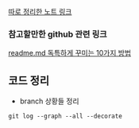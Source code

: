 [따로 정리한 노트 링크](https://www.notion.so/Git-577eee091a5c4617aa9a9a1b5fd7e11a)

### 참고할만한 github 관련 링크 
[readme.md 독특하게 꾸미는 10가지 방법](https://dev.to/github/10-standout-github-profile-readmes-h2o)



## 코드 정리


- branch 상황들 정리
```
git log --graph --all --decorate
```
